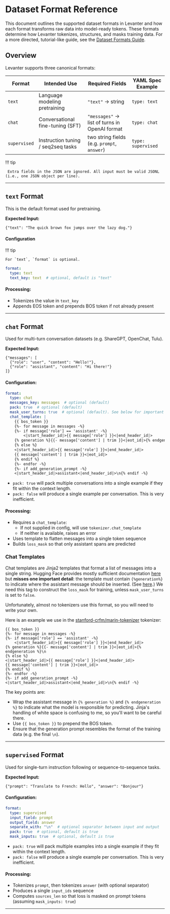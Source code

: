 # Dataset Format Reference

This document outlines the supported dataset formats in Levanter and how each format transforms raw data into model-ready tokens. These formats determine how Levanter tokenizes, structures, and masks training data.
For a more directed, tutorial-like guide, see the [Dataset Formats Guide](../guides/Training-Data-Guide).

## Overview

Levanter supports three canonical formats:

| Format       | Intended Use                       | Required Fields                               | YAML Spec Example  |
|--------------|------------------------------------|-----------------------------------------------|--------------------|
| `text`       | Language modeling pretraining      | `"text"` → string                             | `type: text`       |
| `chat`       | Conversational fine-tuning (SFT)   | `"messages"` → list of turns in OpenAI format | `type: chat`       |
| `supervised` | Instruction tuning / seq2seq tasks | two string fields (e.g. `prompt`, `answer`)   | `type: supervised` |

!!! tip

     Extra fields in the JSON are ignored. All input must be valid JSONL (i.e., one JSON object per line).

---

## `text` Format

This is the default format used for pretraining.

**Expected Input:**
```jsonl
{"text": "The quick brown fox jumps over the lazy dog."}
```

#### Configuration

!!! tip

    For `text`, `format` is optional.

```yaml
format:
  type: text
  text_key: text  # optional, default is "text"
```

#### Processing:
- Tokenizes the value in `text_key`
- Appends EOS token and prepends BOS token if not already present

---

## `chat` Format

Used for multi-turn conversation datasets (e.g. ShareGPT, OpenChat, Tulu).

**Expected Input:**
```jsonl
{"messages": [
  {"role": "user", "content": "Hello!"},
  {"role": "assistant", "content": "Hi there!"}
]}
```

#### Configuration:

```yaml
format:
  type: chat
  messages_key: messages  # optional (default)
  pack: true  # optional (default)
  mask_user_turns: true  # optional (default). See below for important details!
  chat_template: |
    {{ bos_token }}
    {%- for message in messages -%}
    {%- if message['role'] == 'assistant' -%}
        <|start_header_id|>{{ message['role'] }}<|end_header_id|>
    {% generation %}{{- message['content'] | trim }}<|eot_id|>{% endgeneration %}\n
    {% else %}
    <|start_header_id|>{{ message['role'] }}<|end_header_id|>
    {{ message['content'] | trim }}<|eot_id|>
    {% endif %}
    {%- endfor -%}
    {%- if add_generation_prompt -%}
    <|start_header_id|>assistant<|end_header_id|>\n{% endif -%}
```

* `pack: true` will pack multiple conversations into a single example if they fit within the context length.
* `pack: false` will produce a single example per conversation. This is very inefficient.

#### Processing:
- Requires a `chat_template`:
  - If not supplied in config, will use `tokenizer.chat_template`
  - If neither is available, raises an error
- Uses template to flatten messages into a single token sequence
- Builds `loss_mask` so that only assistant spans are predicted

### Chat Templates

Chat templates are Jinja2 templates that format a list of messages into a single string.
Hugging Face provides mostly sufficient documentation [here](https://huggingface.co/docs/transformers/main/en/chat_templating_writing)
but **misses one important detail**: the template must contain `{%generation%}` to indicate where the assistant message
should be inserted. (See [here](https://github.com/huggingface/transformers/blob/main/src/transformers/tokenization_utils_base.py#L1530).)
We need this tag to construct the `loss_mask` for training, unless `mask_user_turns` is set to `false`.

Unfortunately, almost no tokenizers use this format, so you will need to write your own.

Here is an example we use in the [stanford-crfm/marin-tokenizer](https://huggingface.co/stanford-crfm/marin-tokenizer)
tokenizer:

```
{{ bos_token }}
{%- for message in messages -%}
{%- if message['role'] == 'assistant' -%}
    <|start_header_id|>{{ message['role'] }}<|end_header_id|>
{% generation %}{{- message['content'] | trim }}<|eot_id|>{% endgeneration %}\n
{% else %}
<|start_header_id|>{{ message['role'] }}<|end_header_id|>
{{ message['content'] | trim }}<|eot_id|>
{% endif %}
{%- endfor -%}
{%- if add_generation_prompt -%}
<|start_header_id|>assistant<|end_header_id|>\n{% endif -%}
```

The key points are:
* Wrap the assistant message in `{% generation %}` and `{% endgeneration %}` to indicate what the model is responsible
for predicting. Jinja's handling of white space is confusing to me, so you'll want to be careful there.
* Use `{{ bos_token }}` to prepend the BOS token.
* Ensure that the generation prompt resembles the format of the training data (e.g. the final `\n`).


---

## `supervised` Format

Used for single-turn instruction following or sequence-to-sequence tasks.

**Expected Input:**
```jsonl
{"prompt": "Translate to French: Hello", "answer": "Bonjour"}
```

#### Configuration:
```yaml
format:
  type: supervised
  input_field: prompt
  output_field: answer
  separate_with: "\n"  # optional separator between input and output
  pack: true  # optional, default is true
  mask_inputs: true  # optional, default is true
```

* `pack: true` will pack multiple examples into a single example if they fit within the context length.
* `pack: false` will produce a single example per conversation. This is very inefficient.

#### Processing:
- Tokenizes `prompt`, then tokenizes `answer` (with optional separator)
- Produces a single `input_ids` sequence
- Computes `sources_len` so that loss is masked on prompt tokens (assuming `mask_inputs: true`)

---
